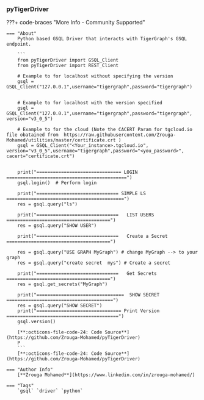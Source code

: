 
### pyTigerDriver

???+ code-braces "More Info - Community Supported"

    === "About"
        Python based GSQL Driver that interacts with TigerGraph's GSQL endpoint. 

        ```
        from pyTigerDriver import GSQL_Client
        from pyTigerDriver import REST_Client

        # Example to for localhost without specifying the version
        gsql = GSQL_Client("127.0.0.1",username="tigergraph",password="tigergraph")


        # Example to for localhost with the version specified
        gsql = GSQL_Client("127.0.0.1",username="tigergraph",password="tigergraph", version="v3_0_5") 

        # Example to for the cloud (Note the CACERT Param for tgcloud.io  file obatained from  https://raw.githubusercontent.com/Zrouga-Mohamed/utilities/master/certificate.crt )
        gsql = GSQL_Client("<Your_instance>.tgcloud.io", version="v3_0_5",username="tigergraph",password="<you_password>", cacert="certificate.crt")


        print("=============================== LOGIN ============================================")
        gsql.login()  # Perform login

        print("============================== SIMPLE LS ===========================================")
        res = gsql.query("ls") 

        print("==============================   LIST USERS   ======================================")
        res = gsql.query("SHOW USER")

        print("==============================   Create a Secret   ======================================")

        res = gsql.query("USE GRAPH MyGraph") # change MyGraph --> to your graph
        res = gsql.query("create secret  mys") # Create a secret

        print("==============================   Get Secrets   ======================================")
        res = gsql.get_secrets("MyGraph")

        print("================================  SHOW SECRET  =======================================")
        res = gsql.query("SHOW SECRET")
        print("=============================== Print Version =========================================")
        gsql.version()
        
        [**:octicons-file-code-24: Code Source**](https://github.com/Zrouga-Mohamed/pyTigerDriver)
        P
        ```
        [**:octicons-file-code-24: Code Source**](https://github.com/Zrouga-Mohamed/pyTigerDriver)

    === "Author Info" 
        [**Zrouga Mohamed**](https://www.linkedin.com/in/zrouga-mohamed/)

    === "Tags"
        `gsql` `driver` `python`